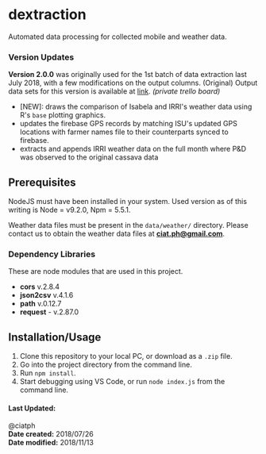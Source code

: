 # dextraction
Automated data processing for collected mobile and weather data.


### Version Updates

**Version 2.0.0** was originally used for the 1st batch of data extraction last July 2018, with a few modifications on the output columns. (Original) Output data sets for this version is available at [link](https://trello.com/c/9jHUFKpV). _(private trello board)_

- [NEW]: draws the comparison of Isabela and IRRI's weather data using R's `base` plotting graphics.
- updates the firebase GPS records by matching ISU's updated GPS locations with farmer names file to their counterparts synced to firebase.
- extracts and appends IRRI weather data on the full month where P&D was observed to the original cassava data


## Prerequisites
NodeJS must have been installed in your system. Used version as of this writing is Node = v9.2.0, Npm = 5.5.1.

Weather data files must be present in the `data/weather/` directory. Please contact us to obtain the weather data files at **ciat.ph@gmail.com**.

### Dependency Libraries
These are node modules that are used in this project.

- **cors** v.2.8.4
- **json2csv** v.4.1.6
- **path** v.0.12.7
- **request** - v.2.87.0


## Installation/Usage
1. Clone this repository to your local PC, or download as a `.zip` file.
2. Go into the project directory from the command line.
3. Run `npm install`.
4. Start debugging using VS Code, or run `node index.js` from the command line.


#### Last Updated: 

@ciatph <br>
**Date created:** 2018/07/26 <br>
**Date modified:** 2018/11/13